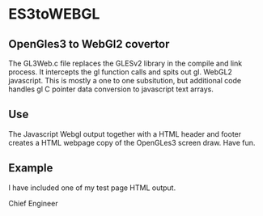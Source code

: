 # ES3toWEBGL

## OpenGles3 to WebGl2 covertor

The GL3Web.c file replaces the GLESv2 library in the compile and link process.
It intercepts the gl<X> function calls and spits out gl.<x>  WebGL2 javascript.
This is mostly a one to one subsitution, but additional code handles gl C pointer
data conversion to javascript text arrays.


## Use

The Javascript Webgl output together with a HTML header and footer creates a HTML webpage copy
of the OpenGLes3 screen draw. Have fun.

## Example
I have included one of my test page HTML output.

Chief Engineer
